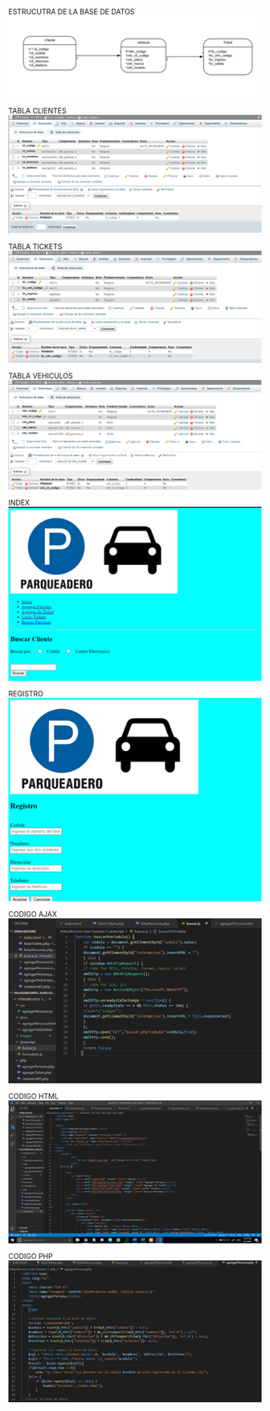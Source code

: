 ESTRUCUTRA DE LA BASE DE DATOS
![](images/1.png)

TABLA CLIENTES
![](images/2.png)

TABLA TICKETS
![](images/3.png)

TABLA VEHICULOS
![](images/4.png)

INDEX
![](images/5.png)

REGISTRO
![](images/6.png)

CODIGO AJAX
![](images/7.png)

CODIGO HTML
![](images/8.png)

CODIGO PHP
![](images/9.png)

